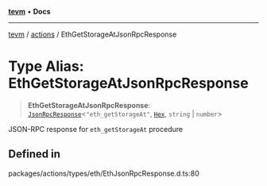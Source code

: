 [**tevm**](../../README.md) • **Docs**

***

[tevm](../../modules.md) / [actions](../README.md) / EthGetStorageAtJsonRpcResponse

# Type Alias: EthGetStorageAtJsonRpcResponse

> **EthGetStorageAtJsonRpcResponse**: [`JsonRpcResponse`](../../index/type-aliases/JsonRpcResponse.md)\<`"eth_getStorageAt"`, [`Hex`](../../index/type-aliases/Hex.md), `string` \| `number`\>

JSON-RPC response for `eth_getStorageAt` procedure

## Defined in

packages/actions/types/eth/EthJsonRpcResponse.d.ts:80
